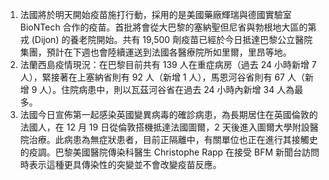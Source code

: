 1. 法國將於明天開始疫苗施打行動，採用的是美國藥廠輝瑞與德國實驗室 BioNTech 合作的疫苗。首批將會從大巴黎的塞納聖但尼省與勃根地大區的第戎 \(Dijon\) 的養老院開始。共有 19,500 劑疫苗已經於今日抵達巴黎公立醫院集團，預計在下週也會陸續運送到法國各醫療院所如里爾，里昂等地。
1. 法蘭西島疫情現況：在巴黎目前共有 139 人在重症病房（過去 24 小時新增 7 人），緊接著在上塞納省則有 92 人（新增 1 人），馬恩河谷省則有 67 人（新增 9 人）。住院病患中，則以瓦茲河谷省在過去 24 小時內新增 34 人為最多。
1. 法國今日宣佈第一起感染英國變異病毒的確診病患，為長期居住在英國倫敦的法國人，在 12 月 19 日從倫敦搭機抵達法國圖爾，2 天後進入圖爾大學附設醫院治療。此病患為無症狀患者，目前正隔離中，有關單位也正在進行其接觸史的疫調。巴黎美國醫院傳染科醫生 Christophe Rapp 在接受 BFM 新聞台訪問時表示這種更具傳染性的突變並不會改變疫苗反應。